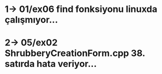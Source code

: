 # 1-> 01/ex06 find fonksiyonu linuxda çalışmıyor...
# 2-> 05/ex02 ShrubberyCreationForm.cpp 38. satırda hata veriyor...
